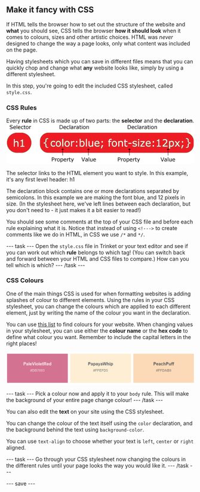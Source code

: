 
## Make it fancy with CSS

If HTML tells the browser how to set out the structure of the website and **what** you should see, CSS tells the browser **how it should look** when it comes to colours, sizes and other artistic choices. HTML was *never* designed to change the way a page looks, only what content was included on the page. 

Having stylesheets which you can save in different files means that you can quickly chop and change what **any** website looks like, simply by using a different stylesheet. 

In this step, you're going to edit the included CSS stylesheet, called ```style.css```.

### CSS Rules
Every **rule** in CSS is made up of two parts: the **selector** and the **declaration**.
![CSS Rule](images/css-rule.png)

The selector links to the HTML element you want to style. In this example, it's any first level header: h1

The declaration block contains one or more declarations separated by semicolons. In this example we are making the font blue, and 12 pixels in size. (In the stylesheet here, we've left lines between each declaration, but you don't need to - it just makes it a bit easier to read!) 

You should see some comments at the top of your CSS file and before each rule explaining what it is. Notice that instead of using ```<!--->``` to create comments like we do in HTML, in CSS we use ```/*``` and ```*/```.  

--- task ---
Open the ```style.css``` file in Trinket or your text editor and see if you can work out which **rule** belongs to which tag! (You can switch back and forward between your HTML and CSS files to compare.) How can you tell which is which?
--- /task ---

### CSS Colours
One of the main things CSS is used for when formatting websites is adding splashes of colour to different elements. Using the rules in your CSS stylesheet, you can change the colours which are applied to each different element, just by writing the name of the colour you want in the declaration.

You can use [this list](https://www.w3schools.com/cssref/css_colors.asp) to find colours for your website. When changing values in your stylesheet, you can use either the **colour name** or the **hex code** to define what colour you want. Remember to include the capital letters in the right places!  

![CSS colour examples PaleVioletRed, PapayaWhip and PeachPuff](images/sample-colours.png)

--- task ---
Pick a colour now and apply it to your ```body``` rule. This will make the background of your entire page change colour!
--- /task ---

You can also edit the **text** on your site using the CSS stylesheet. 

You can change the colour of the text itself using the  ```color``` declaration, and the background behind the text using ```background-color```.

You can use ```text-align``` to choose whether your text is ```left```, ```center``` or ```right``` aligned.

--- task ---
Go through your CSS stylesheet now changing the colours in the different rules until your page looks the way you would like it. 
--- /task ---

--- save ---
